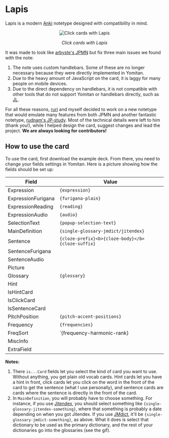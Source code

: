# Lapis
Lapis is a modern [Anki](https://apps.ankiweb.net/) notetype designed with compatibility in mind. 

<div align="center">
  <img src="https://github.com/donkuri/lapis/raw/main/assets/Lapis.gif" alt="Click cards with Lapis">
  <p><em>Click cards with Lapis</em></p>
</div>

It was made to look like [arbyste's JPMN](https://arbyste.github.io/jp-mining-note-prerelease/) but fix three main issues we found with the note:

1. The note uses custom handlebars. Some of these are no longer necessary because they were directly implemented in Yomitan.
2. Due to the heavy amount of JavaScript on the card, it is laggy for many people on mobile devices.
3. Due to the direct dependency on handlebars, it is not compatible with other tools that do not support Yomitan or handlebars directly, such as [JL](https://github.com/rampaa/JL).

For all these reasons, [ruri](link-to-ruris-github) and myself decided to work on a new notetype that would emulate many features from both JPMN and another fantastic notetype, [rudnam's JP-study](https://github.com/rudnam/JP-study). Most of the technical details were left to him (thank you!), while I helped design the card, suggest changes and lead the project. **We are always looking for contributors!**

## How to use the card

To use the card, first download the example deck. From there, you need to change your fields settings in Yomitan. Here is a picture showing how the fields should be set up:


| Field              | Value                                             |
| ------------------ | ------------------------------------------------- |
| Expression         | `{expression}`                                    |
| ExpressionFurigana | `{furigana-plain}`                                |
| ExpressionReading  | `{reading}`                                       |
| ExpressionAudio    | `{audio}`                                         |
| SelectionText      |  `{popup-selection-text}`                         |
| MainDefinition     | `{single-glossary-jmdict/jitendex}`               |
| Sentence           | `{cloze-prefix}<b>{cloze-body}</b>{cloze-suffix}` |
| SentenceFurigana   |                                                   |
| SentenceAudio      |                                                   |
| Picture            |                                                   |
| Glossary           | `{glossary}`                                      |
| Hint               |                                                   |
| IsHintCard         |                                                   |
| IsClickCard        |                                                   |
| IsSentenceCard     |                                                   |
| PitchPosition      | `{pitch-accent-positions}`                        |
| Frequency          | `{frequencies}`                                   |
| FreqSort           | `{frequency-harmonic-rank}                        |
| MiscInfo           |                                                   |
| ExtraField         |                                                   |

**Notes:**

1. There `is...Card` fields let you select the kind of card you want to use. Without anything, you get plain old vocab cards. Hint cards let you have a hint in front, click cards let you click on the word in the front of the card to get the sentence (what I use personally), and sentence cards are cards where the sentence is directly in the front of the card.
2. In `MainDefinition`, you will probably have to choose something. For instance, if you use [Jitendex](https://jitendex.org/), you should select something like `{single-glossary-jitendex-something}`, where that something is probably a date depending on when you got Jitendex. If you use [JMdict](https://github.com/yomidevs/jmdict-yomitan/releases), it'll be `{single-glossary-jmdict-something}`, as above. What it does is select that dictionary to be used as the primary dictionary, and the rest of your dictionaries go into the glossaries (see the gif).
